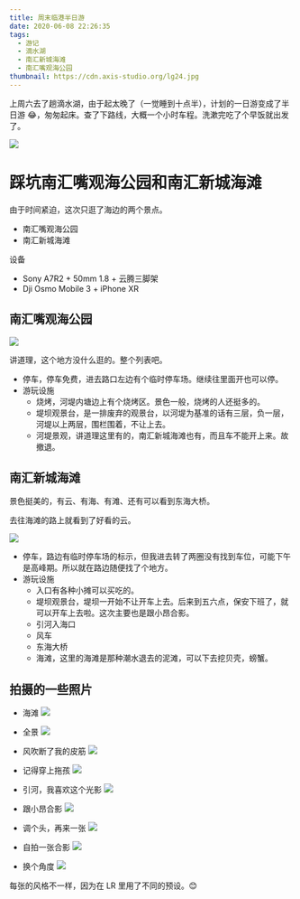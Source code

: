 ```yaml
---
title: 周末临港半日游
date: 2020-06-08 22:26:35
tags:
  - 游记
  - 滴水湖
  - 南汇新城海滩
  - 南汇嘴观海公园
thumbnail: https://cdn.axis-studio.org/lg24.jpg
---
```


上周六去了趟滴水湖，由于起太晚了（一觉睡到十点半），计划的一日游变成了半日游 😂，匆匆起床。查了下路线，大概一个小时车程。洗漱完吃了个早饭就出发了。

![](https://cdn.axis-studio.org/lg17.PNG)

# 踩坑南汇嘴观海公园和南汇新城海滩

由于时间紧迫，这次只逛了海边的两个景点。

- 南汇嘴观海公园
- 南汇新城海滩

设备

- Sony A7R2 + 50mm 1.8 + 云腾三脚架
- Dji Osmo Mobile 3 + iPhone XR

## 南汇嘴观海公园


![](https://cdn.axis-studio.org/lg18.PNG)

讲道理，这个地方没什么逛的。整个列表吧。

- 停车，停车免费，进去路口左边有个临时停车场。继续往里面开也可以停。
- 游玩设施
  - 烧烤，河堤内塘边上有个烧烤区。景色一般，烧烤的人还挺多的。
  - 堤坝观景台，是一排废弃的观景台，以河堤为基准的话有三层，负一层，河堤以上两层，围栏围着，不让上去。
  - 河堤景观，讲道理这里有的，南汇新城海滩也有，而且车不能开上来。故撤退。

## 南汇新城海滩

景色挺美的，有云、有海、有滩、还有可以看到东海大桥。

去往海滩的路上就看到了好看的云。

![](https://cdn.axis-studio.org/lg19.JPG)

- 停车，路边有临时停车场的标示，但我进去转了两圈没有找到车位，可能下午是高峰期。所以就在路边随便找了个地方。
- 游玩设施
  - 入口有各种小摊可以买吃的。
  - 堤坝观景台，堤坝一开始不让开车上去。后来到五六点，保安下班了，就可以开车上去啦。这次主要也是跟小昂合影。
  - 引河入海口
  - 风车
  - 东海大桥
  - 海滩，这里的海滩是那种潮水退去的泥滩，可以下去挖贝壳，螃蟹。


## 拍摄的一些照片

- 海滩
![](https://cdn.axis-studio.org/lg4.JPG)

- 全景
![](https://cdn.axis-studio.org/lg16.JPG)

- 风吹断了我的皮筋
![](https://cdn.axis-studio.org/lg21.JPG)

- 记得穿上拖孩
![](https://cdn.axis-studio.org/lg20.JPG)


- 引河，我喜欢这个光影
![](https://cdn.axis-studio.org/lg24.jpg)

- 跟小昂合影
![](https://cdn.axis-studio.org/lg28.jpg)

- 调个头，再来一张
![](https://cdn.axis-studio.org/lg29.jpg)

- 自拍一张合影
![](https://cdn.axis-studio.org/lg30.jpg)

- 换个角度
![](https://cdn.axis-studio.org/lg31.JPG)

每张的风格不一样，因为在 LR 里用了不同的预设。😊


